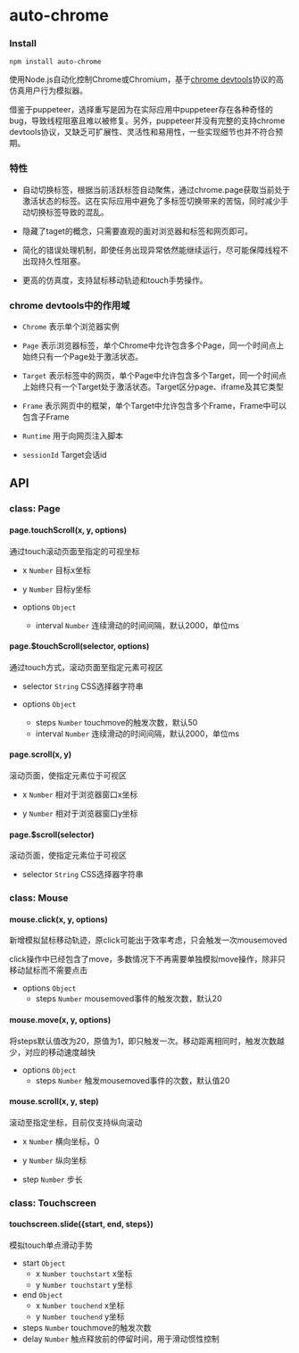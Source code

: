 # auto-chrome

### Install

```
npm install auto-chrome
```

使用Node.js自动化控制Chrome或Chromium，基于[chrome devtools](https://chromedevtools.github.io/devtools-protocol/)协议的高仿真用户行为模拟器。

借鉴于puppeteer，选择重写是因为在实际应用中puppeteer存在各种奇怪的bug，导致线程阻塞且难以被修复。另外，puppeteer并没有完整的支持chrome devtools协议，又缺乏可扩展性、灵活性和易用性，一些实现细节也并不符合预期。

### 特性

* 自动切换标签，根据当前活跃标签自动聚焦，通过chrome.page获取当前处于激活状态的标签。这在实际应用中避免了多标签切换带来的苦恼，同时减少手动切换标签导致的混乱。

* 隐藏了taget的概念，只需要直观的面对浏览器和标签和网页即可。

* 简化的错误处理机制，即使任务出现异常依然能继续运行，尽可能保障线程不出现持久性阻塞。

* 更高的仿真度，支持鼠标移动轨迹和touch手势操作。

### chrome devtools中的作用域

* `Chrome` 表示单个浏览器实例

* `Page` 表示浏览器标签，单个Chrome中允许包含多个Page，同一个时间点上始终只有一个Page处于激活状态。

* `Target` 表示标签中的网页，单个Page中允许包含多个Target，同一个时间点上始终只有一个Target处于激活状态。Target区分page、iframe及其它类型

* `Frame` 表示网页中的框架，单个Target中允许包含多个Frame，Frame中可以包含子Frame

* `Runtime` 用于向网页注入脚本

* `sessionId` Target会话id


## API

### class: Page

#### page.touchScroll(x, y, options)

通过touch滚动页面至指定的可视坐标

* x `Number` 目标x坐标

* y `Number` 目标y坐标

* options `Object`
   * interval `Number` 连续滑动的时间间隔，默认2000，单位ms

#### page.$touchScroll(selector, options)

通过touch方式，滚动页面至指定元素可视区

* selector `String` CSS选择器字符串

* options `Object`
   * steps `Number` touchmove的触发次数，默认50
   * interval `Number` 连续滑动的时间间隔，默认2000，单位ms


#### page.scroll(x, y)

滚动页面，使指定元素位于可视区

* x `Number` 相对于浏览器窗口x坐标

* y `Number` 相对于浏览器窗口y坐标


#### page.$scroll(selector)

滚动页面，使指定元素位于可视区

* selector `String` CSS选择器字符串



### class: Mouse

#### mouse.click(x, y, options)

新增模拟鼠标移动轨迹，原click可能出于效率考虑，只会触发一次mousemoved

click操作中已经包含了move，多数情况下不再需要单独模拟move操作，除非只移动鼠标而不需要点击

* options `Object`
   * steps `Number` mousemoved事件的触发次数，默认20


#### mouse.move(x, y, options)

将steps默认值改为20，原值为1，即只触发一次。移动距离相同时，触发次数越少，对应的移动速度越快

* options `Object`
   * steps `Number` 触发mousemoved事件的次数，默认值20



#### mouse.scroll(x, y, step)

滚动至指定坐标，目前仅支持纵向滚动

* x `Number` 横向坐标，0

* y `Number` 纵向坐标

* step `Number` 步长




### class: Touchscreen

#### touchscreen.slide({start, end, steps})

模拟touch单点滑动手势

* start `Object`
   * x `Number touchstart` x坐标
   * y `Number touchstart` y坐标
* end `Object`
   * x `Number touchend` x坐标
   * y `Number touchend` y坐标
* steps `Number` touchmove的触发次数
* delay `Number` 触点释放前的停留时间，用于滑动惯性控制